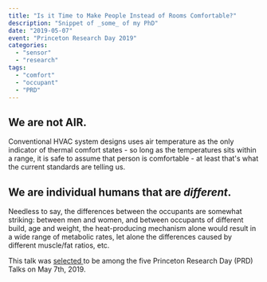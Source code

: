 ```yaml
---
title: "Is it Time to Make People Instead of Rooms Comfortable?"
description: "Snippet of _some_ of my PhD"
date: "2019-05-07"
event: "Princeton Research Day 2019"
categories:
  - "sensor"
  - "research"
tags:
  - "comfort"
  - "occupant"
  - "PRD"
---
```


We are not AIR.
-------------------------
Conventional HVAC system designs uses air temperature as the only indicator of thermal comfort states - so long as the temperatures sits within a range, it is safe to assume that person is comfortable - at least that's what the current standards are telling us. 

We are individual humans that are _different_.
-------------------------
Needless to say, the differences between the occupants are somewhat striking: between men and women, and between occupants of different build, age and weight, the heat-producing mechanism alone would result in a wide range of metabolic rates, let alone the differences caused by different muscle/fat ratios, etc. 

This talk was [selected ](https://www.princeton.edu/news/2019/05/07/princeton-research-day-explores-research-process-across-disciplines) to be among the five Princeton Research Day (PRD) Talks on May 7th, 2019. 
